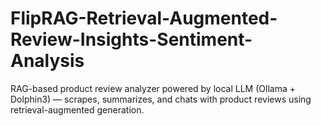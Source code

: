 # FlipRAG-Retrieval-Augmented-Review-Insights-Sentiment-Analysis
RAG-based product review analyzer powered by local LLM (Ollama + Dolphin3) — scrapes, summarizes, and chats with product reviews using retrieval-augmented generation.
